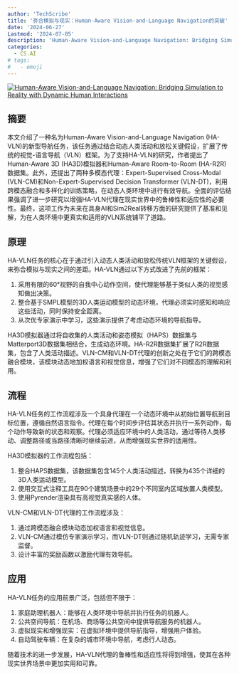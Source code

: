 ```yaml
---
author: 'TechScribe'
title: '弥合模拟与现实：Human-Aware Vision-and-Language Navigation的突破'
date: '2024-06-27'
Lastmod: '2024-07-05'
description: 'Human-Aware Vision-and-Language Navigation: Bridging Simulation to Reality with Dynamic Human Interactions'
categories:
  - CS.AI
# tags:
#   - emoji
---
```


[![Human-Aware Vision-and-Language Navigation: Bridging Simulation to Reality with Dynamic Human Interactions](https://arxiv-research-1301205113.cos.ap-guangzhou.myqcloud.com/images/2406.19236v1.pdf_0.jpg)](https://arxiv.org/abs/2406.19236v1)

## 摘要

本文介绍了一种名为Human-Aware Vision-and-Language Navigation (HA-VLN)的新型导航任务，该任务通过结合动态人类活动和放松关键假设，扩展了传统的视觉-语言导航（VLN）框架。为了支持HA-VLN的研究，作者提出了Human-Aware 3D (HA3D)模拟器和Human-Aware Room-to-Room (HA-R2R)数据集。此外，还提出了两种多模态代理：Expert-Supervised Cross-Modal (VLN-CM)和Non-Expert-Supervised Decision Transformer (VLN-DT)，利用跨模态融合和多样化的训练策略，在动态人类环境中进行有效导航。全面的评估结果强调了进一步研究以增强HA-VLN代理在现实世界中的鲁棒性和适应性的必要性。最终，这项工作为未来在具身AI和Sim2Real转移方面的研究提供了基准和见解，为在人类环境中更真实和适用的VLN系统铺平了道路。<!--more-->

## 原理

HA-VLN任务的核心在于通过引入动态人类活动和放松传统VLN框架的关键假设，来弥合模拟与现实之间的差距。HA-VLN通过以下方式改进了先前的框架：
1. 采用有限的60°视野的自我中心动作空间，使代理能够基于类似人类的视觉感知做出决策。
2. 整合基于SMPL模型的3D人类运动模型的动态环境，代理必须实时感知和响应这些活动，同时保持安全距离。
3. 从次优专家演示中学习，这些演示提供了考虑动态环境的导航指导。

HA3D模拟器通过将自收集的人类活动和姿态模拟（HAPS）数据集与Matterport3D数据集相结合，生成动态环境。HA-R2R数据集扩展了R2R数据集，包含了人类活动描述。VLN-CM和VLN-DT代理的创新之处在于它们的跨模态融合模块，该模块动态地加权语言和视觉信息，增强了它们对不同模态的理解和利用。

## 流程

HA-VLN任务的工作流程涉及一个具身代理在一个动态环境中从初始位置导航到目标位置，遵循自然语言指令。代理在每个时间步评估其状态并执行一系列动作，每个动作导致新的状态和观察。代理必须适应环境中的人类活动，通过等待人类移动、调整路径或当路径清晰时继续前进，从而增强现实世界的适用性。

HA3D模拟器的工作流程包括：
1. 整合HAPS数据集，该数据集包含145个人类活动描述，转换为435个详细的3D人类运动模型。
2. 使用交互式注释工具在90个建筑场景中的29个不同室内区域放置人类模型。
3. 使用Pyrender渲染具有高视觉真实感的人体。

VLN-CM和VLN-DT代理的工作流程涉及：
1. 通过跨模态融合模块动态加权语言和视觉信息。
2. VLN-CM通过模仿专家演示学习，而VLN-DT则通过随机轨迹学习，无需专家监督。
3. 设计丰富的奖励函数以激励代理有效导航。

## 应用

HA-VLN任务的应用前景广泛，包括但不限于：
1. 家庭助理机器人：能够在人类环境中导航并执行任务的机器人。
2. 公共空间导航：在机场、商场等公共空间中提供导航服务的机器人。
3. 虚拟现实和增强现实：在虚拟环境中提供导航指导，增强用户体验。
4. 自动驾驶车辆：在复杂的城市环境中导航，考虑行人动态。

随着技术的进一步发展，HA-VLN代理的鲁棒性和适应性将得到增强，使其在各种现实世界场景中更加实用和可靠。